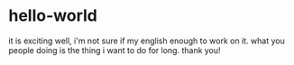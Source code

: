 # hello-world
it is exciting
well, i'm not sure if my english enough to work on it. what you people doing is the thing i want to do for long. thank you!
